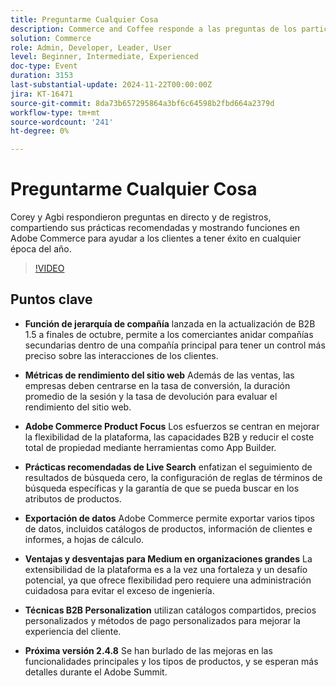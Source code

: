 ```yaml
---
title: Preguntarme Cualquier Cosa
description: Commerce and Coffee responde a las preguntas de los participantes sobre Adobe Commerce y explora la jerarquía de la empresa, las métricas de rendimiento del sitio web, la personalización B2B, las prácticas recomendadas de búsqueda en directo y las próximas mejoras de los productos.
solution: Commerce
role: Admin, Developer, Leader, User
level: Beginner, Intermediate, Experienced
doc-type: Event
duration: 3153
last-substantial-update: 2024-11-22T00:00:00Z
jira: KT-16471
source-git-commit: 8da73b657295864a3bf6c64598b2fbd664a2379d
workflow-type: tm+mt
source-wordcount: '241'
ht-degree: 0%

---
```



# Preguntarme Cualquier Cosa

Corey y Agbi respondieron preguntas en directo y de registros, compartiendo sus prácticas recomendadas y mostrando funciones en Adobe Commerce para ayudar a los clientes a tener éxito en cualquier época del año.
>[!VIDEO](https://video.tv.adobe.com/v/3437034/?learn=on&enablevpops)

## Puntos clave

* **Función de jerarquía de compañía** lanzada en la actualización de B2B 1.5 a finales de octubre, permite a los comerciantes anidar compañías secundarias dentro de una compañía principal para tener un control más preciso sobre las interacciones de los clientes.

* **Métricas de rendimiento del sitio web** Además de las ventas, las empresas deben centrarse en la tasa de conversión, la duración promedio de la sesión y la tasa de devolución para evaluar el rendimiento del sitio web.

* **Adobe Commerce Product Focus** Los esfuerzos se centran en mejorar la flexibilidad de la plataforma, las capacidades B2B y reducir el coste total de propiedad mediante herramientas como App Builder.

* **Prácticas recomendadas de Live Search** enfatizan el seguimiento de resultados de búsqueda cero, la configuración de reglas de términos de búsqueda específicas y la garantía de que se pueda buscar en los atributos de productos.

* **Exportación de datos** Adobe Commerce permite exportar varios tipos de datos, incluidos catálogos de productos, información de clientes e informes, a hojas de cálculo.

* **Ventajas y desventajas para Medium en organizaciones grandes** La extensibilidad de la plataforma es a la vez una fortaleza y un desafío potencial, ya que ofrece flexibilidad pero requiere una administración cuidadosa para evitar el exceso de ingeniería.

* **Técnicas B2B Personalization** utilizan catálogos compartidos, precios personalizados y métodos de pago personalizados para mejorar la experiencia del cliente.

* **Próxima versión 2.4.8** Se han burlado de las mejoras en las funcionalidades principales y los tipos de productos, y se esperan más detalles durante el Adobe Summit.
